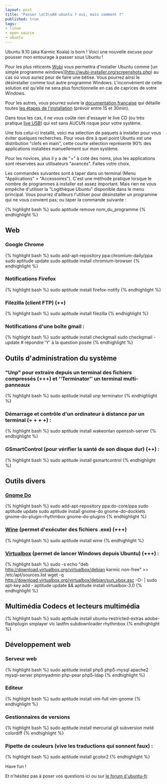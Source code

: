 ```yaml
--- 
layout: post
title: "Passer \xC3\xA0 ubuntu ? oui, mais comment ?"
published: true
tags: 
- linux
- open source
- ubuntu
---
```

Ubuntu 9.10 (aka Karmic Koala) is born ! Voici une nouvelle excuse pour pousser mon entourage à passer sous Ubuntu !

Pour les plus réticents [Wubi](http://wubi-installer.org) vous permettra d'installer Ubuntu comme [un simple programme windows][http://wubi-installer.org/screenshots.php) au cas où vous auriez peur de faire une bêtise. Vous pourrez ainsi le désinstaller comme tout autre programme Windows. L'inconvénient de cette solution est qu'elle ne sera plus fonctionnelle en cas de caprices de votre Windows.

Pour les autres, vous pourrez suivre la [documentation française](http://doc.ubuntu-fr.org) qui détaille toutes [les étapes de l'installation](http://doc.ubuntu-fr.org/installation_graphique) (prévoir entre 15 et 30min).

Dans tous les cas, il ne vous coûte rien d'essayer le live CD (ou très pratique [live USB](http://doc.ubuntu-fr.org/unetbootin)) qui est sans AUCUN risque pour votre système.

Une fois celui-ci installé, voici ma sélection de paquets à installer pour vous éviter quelques recherches. Pour vous dire à quel point Ubuntu est une distribution "clefs en main", cette courte sélection représente 90% des applications installées manuellement sur mon système.

Pour les novices, plus il y a de "+" à coté des noms, plus les applications sont réservées aux utilisateurs "avancés". Faites votre choix.

Les commandes suivantes sont à taper dans un terminal (Menu "Applications" > "Accessoires"). C'est une méthode pratique lorsque le nombre de programmes à installer est assez important. Mais rien ne vous empêche d'utiliser la "Logithèque Ubuntu" disponible dans le menu principal. Vous pourrez d'ailleurs l'utiliser pour désinstaller un programme qui ne vous convient pas; ou taper la commande suivante :

{% highlight bash %}
sudo aptitude remove nom_du_programme
{% endhighlight %}

Web
---

### Google Chrome ###

{% highlight bash %}
sudo add-apt-repository ppa:chromium-daily/ppa
sudo aptitude update
sudo aptitude install chromium-browser
{% endhighlight %}

### Notifications Firefox ###

{% highlight bash %}
sudo aptitude install firefox-notify
{% endhighlight %}

### Filezilla (client FTP) (++) ###

{% highlight bash %}
sudo aptitude install filezilla
{% endhighlight %}

### Notifications d'une boîte gmail : ###

{% highlight bash %}
sudo aptitude install checkgmail
sudo checkgmail -update # répondre 'Y' à la question posée
{% endhighlight %}

Outils d'administration du système
----------------------------------

### "Unp" pour extraire depuis un terminal des fichiers compressés (+++) et ''Terminator'' un terminal multi-panneaux ###

{% highlight bash %}
sudo aptitude install unp  terminator
{% endhighlight %}

### Démarrage et contrôle d'un ordinateur à distance par un terminal (+ + + +) : ###

{% highlight bash %}
sudo aptitude install wakeonlan openssh-server
{% endhighlight %}

### GSmartControl (pour vérifier la santé de son disque dur) (++) : ###

{% highlight bash %}
sudo aptitude install gsmartcontrol
{% endhighlight %}

Outils divers
-------------

### [Gnome Do](http://doc.ubuntu-fr.org/gnome-do) ###

{% highlight bash %}
sudo add-apt-repository ppa:do-core/ppa
sudo aptitude update
sudo aptitude install gnome-do gnome-do-docklets gnome-do-plugin-rhythmbox gnome-do-plugins
{% endhighlight %}

### <a href="http://doc.ubuntu-fr.org/wine">Wine</a> (permet d'exécuter des fichiers .exe) (+++) ###

{% highlight bash %}
sudo aptitude install wine
{% endhighlight %}

### <a href="http://doc.ubuntu-fr.org/virtualbox">Virtualbox</a> (permet de lancer Windows depuis Ubuntu) (+++) : ###

{% highlight bash %}
sudo -s
echo "deb http://download.virtualbox.org/virtualbox/debian karmic non-free" >> /etc/apt/sources.list
wget -q http://download.virtualbox.org/virtualbox/debian/sun_vbox.asc -O- | sudo apt-key add - aptitude update && aptitude install virtualbox-3.0
{% endhighlight %}

Multimédia Codecs et lecteurs multimédia
----


{% highlight bash %}
sudo aptitude install ubuntu-restricted-extras  adobe-flashplugin smplayer vlc lastfm subdownloader rhythmbox
{% endhighlight %}

Développement web
----

### Serveur web ###

{% highlight bash %}
sudo aptitude install php5 php5-mysql apache2 mysql-server phpmyadmin php-pear php5-ldap
{% endhighlight %}

### Editeur ###

{% highlight bash %}
sudo aptitude install  vim-full vim-gnome
{% endhighlight %}

### Gestionnaires de versions ###

{% highlight bash %}
sudo aptitude install mercurial git subversion meld colordiff
{% endhighlight %}

### Pipette de couleurs (vive les traductions qui sonnent faux) : ###

{% highlight bash %}
sudo aptitude install gcolor2
{% endhighlight %}

Have fun !

Et n'hésitez pas à poser vos questions ici ou sur [le forum d'ubuntu-fr](http://forum.ubuntu-fr.org).
